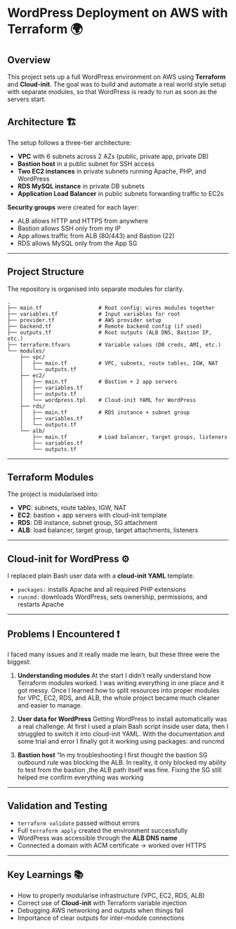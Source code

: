 
# WordPress Deployment on AWS with Terraform 🌍

## Overview

This project sets up a full WordPress environment on AWS using **Terraform** and **Cloud-init**. The goal was to build and automate a real world style setup with separate modules, so that WordPress is ready to run as soon as the servers start.


## Architecture 🏗️

The setup follows a three-tier architecture:

* **VPC** with 6 subnets across 2 AZs (public, private app, private DB)
* **Bastion host** in a public subnet for SSH access
* **Two EC2 instances** in private subnets running Apache, PHP, and WordPress
* **RDS MySQL instance** in private DB subnets
* **Application Load Balancer** in public subnets forwarding traffic to EC2s

**Security groups** were created for each layer:

* ALB allows HTTP and HTTPS from anywhere
* Bastion allows SSH only from my IP
* App allows traffic from ALB (80/443) and Bastion (22)
* RDS allows MySQL only from the App SG

---

## Project Structure  

The repository is organised into separate modules for clarity.  

```plaintext
.
├── main.tf                  # Root config: wires modules together
├── variables.tf             # Input variables for root
├── provider.tf              # AWS provider setup
├── backend.tf               # Remote backend config (if used)
├── outputs.tf               # Root outputs (ALB DNS, Bastion IP, etc.)
├── terraform.tfvars         # Variable values (DB creds, AMI, etc.)
└── modules/
    ├── vpc/
    │   ├── main.tf          # VPC, subnets, route tables, IGW, NAT
    │   └── outputs.tf
    ├── ec2/
    │   ├── main.tf          # Bastion + 2 app servers
    │   ├── variables.tf
    │   ├── outputs.tf
    │   └── wordpress.tpl    # Cloud-init YAML for WordPress
    ├── rds/
    │   ├── main.tf          # RDS instance + subnet group
    │   ├── variables.tf
    │   └── outputs.tf
    └── alb/
        ├── main.tf          # Load balancer, target groups, listeners
        ├── variables.tf
        └── outputs.tf
```

---

## Terraform Modules

The project is modularised into:

* **VPC**: subnets, route tables, IGW, NAT
* **EC2**: bastion + app servers with cloud-init template
* **RDS**: DB instance, subnet group, SG attachment
* **ALB**: load balancer, target group, target attachments, listeners

---

## Cloud-init for WordPress ⚙️

I replaced plain Bash user data with a **cloud-init YAML** template.

* `packages:` installs Apache and all required PHP extensions
* `runcmd:` downloads WordPress, sets ownership, permissions, and restarts Apache

---

## Problems I Encountered ❗

I faced many issues and it really made me learn,  but these three were the biggest:

1. **Understanding modules**
   At the start I didn’t really understand how Terraform modules worked. I was writing everything in one place and it got messy. Once I learned how to split resources into proper modules for VPC, EC2, RDS, and ALB, the whole project became much cleaner and easier to manage.

2. **User data for WordPress**
  Getting WordPress to install automatically was a real challenge. At first I used a plain Bash script inside user data, then I struggled to switch it into cloud-init YAML. With the documentation and some trial and error I finally got it working using packages: and runcmd

3. **Bastion host** “In my troubleshooting I first thought the bastion SG outbound rule was blocking the ALB. In reality, it only blocked my ability to test from the bastion ,the ALB path itself was fine. Fixing the SG still helped me confirm everything was working
---

## Validation and Testing

* `terraform validate` passed without errors
* Full `terraform apply` created the environment successfully
* WordPress was accessible through the **ALB DNS name**
* Connected a domain with ACM certificate → worked over HTTPS

---

## Key Learnings 📚

* How to properly modularise infrastructure (VPC, EC2, RDS, ALB)
* Correct use of **Cloud-init** with Terraform variable injection
* Debugging AWS networking and outputs when things fail
* Importance of clear outputs for inter-module connections

